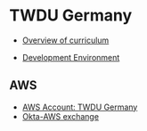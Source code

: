 # TWDU Germany
* [Overview of curriculum](https://docs.google.com/presentation/d/1mX0_RICLlvphqXpoGWUPlk2ZX-qPbckUS1vQZXlNivc/edit#slide=id.gc9623a6e6d_0_15)

* [Development Environment](./development-environment.md)


## AWS
* [AWS Account: TWDU Germany](https://thoughtworks.okta.com/home/amazon_aws/0oa1kzdqca8OEU6ju0h8/272)
* [Okta-AWS exchange](https://github.com/moritzheiber/crowbar/#history)

